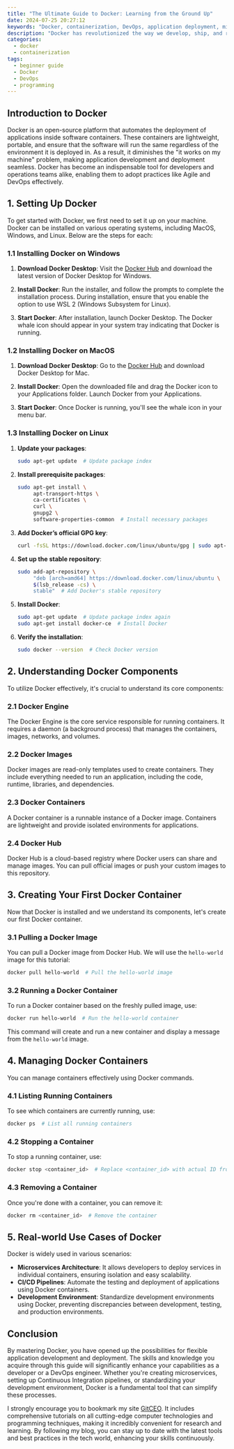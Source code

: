 ```yaml
---
title: "The Ultimate Guide to Docker: Learning from the Ground Up"
date: 2024-07-25 20:27:12
keywords: "Docker, containerization, DevOps, application deployment, microservices"
description: "Docker has revolutionized the way we develop, ship, and run applications. This comprehensive guide aims to take you from a Docker novice to an expert level. We will cover the fundamentals of Docker, how to set up your environment, create and manage containers, and even dive into real-world use cases. By the end of this tutorial, you'll have a solid understanding of containerization concepts, the Docker ecosystem, and best practices for using Docker in your projects, making application deployment easier than ever."
categories:
  - docker
  - containerization
tags:
  - beginner guide
  - Docker
  - DevOps
  - programming
---
```


## Introduction to Docker

Docker is an open-source platform that automates the deployment of applications inside software containers. These containers are lightweight, portable, and ensure that the software will run the same regardless of the environment it is deployed in. As a result, it diminishes the "it works on my machine" problem, making application development and deployment seamless. Docker has become an indispensable tool for developers and operations teams alike, enabling them to adopt practices like Agile and DevOps effectively.

<!-- more -->

## 1. Setting Up Docker

To get started with Docker, we first need to set it up on your machine. Docker can be installed on various operating systems, including MacOS, Windows, and Linux. Below are the steps for each:

### 1.1 Installing Docker on Windows

1. **Download Docker Desktop**: 
   Visit the [Docker Hub](https://hub.docker.com/) and download the latest version of Docker Desktop for Windows.
   
2. **Install Docker**: 
   Run the installer, and follow the prompts to complete the installation process. During installation, ensure that you enable the option to use WSL 2 (Windows Subsystem for Linux).
   
3. **Start Docker**: 
   After installation, launch Docker Desktop. The Docker whale icon should appear in your system tray indicating that Docker is running.

### 1.2 Installing Docker on MacOS

1. **Download Docker Desktop**: 
   Go to the [Docker Hub](https://hub.docker.com/) and download Docker Desktop for Mac.

2. **Install Docker**: 
   Open the downloaded file and drag the Docker icon to your Applications folder. Launch Docker from your Applications.

3. **Start Docker**: 
   Once Docker is running, you'll see the whale icon in your menu bar.

### 1.3 Installing Docker on Linux

1. **Update your packages**:
   ```bash
   sudo apt-get update  # Update package index
   ```

2. **Install prerequisite packages**:
   ```bash
   sudo apt-get install \
        apt-transport-https \
        ca-certificates \
        curl \
        gnupg2 \
        software-properties-common  # Install necessary packages
   ```

3. **Add Docker’s official GPG key**:
   ```bash
   curl -fsSL https://download.docker.com/linux/ubuntu/gpg | sudo apt-key add -  # Add GPG key
   ```

4. **Set up the stable repository**:
   ```bash
   sudo add-apt-repository \
        "deb [arch=amd64] https://download.docker.com/linux/ubuntu \
        $(lsb_release -cs) \
        stable"  # Add Docker's stable repository
   ```

5. **Install Docker**:
   ```bash
   sudo apt-get update  # Update package index again
   sudo apt-get install docker-ce  # Install Docker
   ```

6. **Verify the installation**:
   ```bash
   sudo docker --version  # Check Docker version
   ```

## 2. Understanding Docker Components

To utilize Docker effectively, it's crucial to understand its core components:

### 2.1 Docker Engine

The Docker Engine is the core service responsible for running containers. It requires a daemon (a background process) that manages the containers, images, networks, and volumes.

### 2.2 Docker Images

Docker images are read-only templates used to create containers. They include everything needed to run an application, including the code, runtime, libraries, and dependencies.

### 2.3 Docker Containers

A Docker container is a runnable instance of a Docker image. Containers are lightweight and provide isolated environments for applications.

### 2.4 Docker Hub

Docker Hub is a cloud-based registry where Docker users can share and manage images. You can pull official images or push your custom images to this repository.

## 3. Creating Your First Docker Container

Now that Docker is installed and we understand its components, let's create our first Docker container.

### 3.1 Pulling a Docker Image

You can pull a Docker image from Docker Hub. We will use the `hello-world` image for this tutorial:
```bash
docker pull hello-world  # Pull the hello-world image
```

### 3.2 Running a Docker Container

To run a Docker container based on the freshly pulled image, use:
```bash
docker run hello-world  # Run the hello-world container
```
This command will create and run a new container and display a message from the `hello-world` image.

## 4. Managing Docker Containers

You can manage containers effectively using Docker commands.

### 4.1 Listing Running Containers
To see which containers are currently running, use:
```bash
docker ps  # List all running containers
```

### 4.2 Stopping a Container
To stop a running container, use:
```bash
docker stop <container_id>  # Replace <container_id> with actual ID from docker ps
```

### 4.3 Removing a Container
Once you're done with a container, you can remove it:
```bash
docker rm <container_id>  # Remove the container
```

## 5. Real-world Use Cases of Docker

Docker is widely used in various scenarios:
- **Microservices Architecture**: It allows developers to deploy services in individual containers, ensuring isolation and easy scalability.
- **CI/CD Pipelines**: Automate the testing and deployment of applications using Docker containers.
- **Development Environment**: Standardize development environments using Docker, preventing discrepancies between development, testing, and production environments.

## Conclusion

By mastering Docker, you have opened up the possibilities for flexible application development and deployment. The skills and knowledge you acquire through this guide will significantly enhance your capabilities as a developer or a DevOps engineer. Whether you're creating microservices, setting up Continuous Integration pipelines, or standardizing your development environment, Docker is a fundamental tool that can simplify these processes.

I strongly encourage you to bookmark my site [GitCEO](https://gitceo.com). It includes comprehensive tutorials on all cutting-edge computer technologies and programming techniques, making it incredibly convenient for research and learning. By following my blog, you can stay up to date with the latest tools and best practices in the tech world, enhancing your skills continuously.